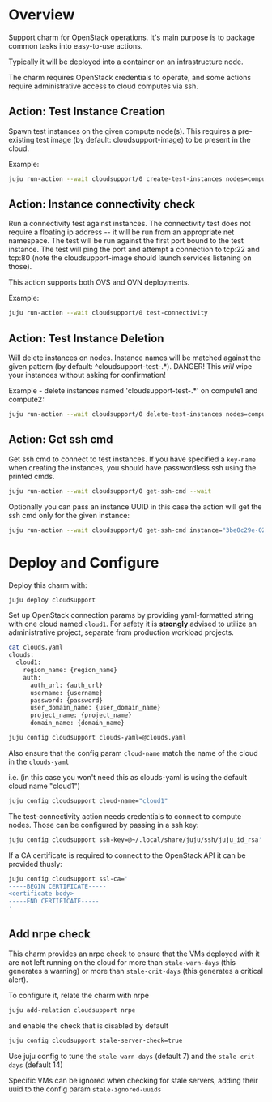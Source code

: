 # Overview

Support charm for OpenStack operations. It's main purpose is to package common tasks into easy-to-use actions. 

Typically it will be deployed into a container on an infrastructure node.

The charm requires OpenStack credentials to operate, and some actions require administrative access to cloud computes via ssh. 


## Action: Test Instance Creation

Spawn test instances on the given compute node(s). This requires a pre-existing test image (by default: cloudsupport-image) to be present in the cloud. 

Example:

```sh
juju run-action --wait cloudsupport/0 create-test-instances nodes=compute1.maas,compute2.maas vcpus=2 vnfspecs=true physnet=physnet1
```


## Action: Instance connectivity check

Run a connectivity test against instances. The connectivity test does not require a floating ip address -- it will be run from an appropriate net namespace. The test will be run against the first port bound to the test instance. The test will ping the port and attempt a connection to tcp:22 and tcp:80 (note the cloudsupport-image should launch services listening on those). 

This action supports both OVS and OVN deployments.

Example:

```sh
juju run-action --wait cloudsupport/0 test-connectivity 
```

## Action: Test Instance Deletion

Will delete instances on nodes. Instance names will be matched against the given pattern (by default: ^cloudsupport-test-.*). DANGER! This _will_ wipe your instances without asking for confirmation!

Example - delete instances named 'cloudsupport-test-.*' on compute1 and compute2:
```sh
juju run-action --wait cloudsupport/0 delete-test-instances nodes=compute1.maas,compute2.maas

```

## Action: Get ssh cmd

Get ssh cmd to connect to test instances. 
If you have specified a `key-name` when creating the instances, you should have passwordless ssh using the printed cmds.

```sh
juju run-action --wait cloudsupport/0 get-ssh-cmd --wait
```

Optionally you can pass an instance UUID in this case the action will get the ssh cmd only for the given instance:
```sh
juju run-action --wait cloudsupport/0 get-ssh-cmd instance="3be0c29e-0299-44bb-9b0f-f9f35cab39ee" --wait
```


# Deploy and Configure

Deploy this charm with:
```sh
juju deploy cloudsupport
```
Set up OpenStack connection params by providing yaml-formatted string with one cloud named `cloud1`. For safety it is **strongly** advised to utilize an administrative project, separate from production workload projects.

```sh
cat clouds.yaml
clouds:
  cloud1:
    region_name: {region_name}
    auth:
      auth_url: {auth_url}
      username: {username}
      password: {password}
      user_domain_name: {user_domain_name}
      project_name: {project_name}
      domain_name: {domain_name}

juju config cloudsupport clouds-yaml=@clouds.yaml
```
Also ensure that the config param `cloud-name` match the name of the cloud in the `clouds-yaml`

i.e. (in this case you won't need this as clouds-yaml is using the default cloud name "cloud1")
```sh
juju config cloudsupport cloud-name="cloud1"
```

The test-connectivity action needs credentials to connect to compute nodes. Those can be configured by passing in a ssh key:

```sh
juju config cloudsupport ssh-key=@~/.local/share/juju/ssh/juju_id_rsa'
```

If a CA certificate is required to connect to the OpenStack API it can be provided thusly:

```sh
juju config cloudsupport ssl-ca='
-----BEGIN CERTIFICATE-----
<certificate body>
-----END CERTIFICATE-----
'
```

## Add nrpe check
This charm provides an nrpe check to ensure that the VMs deployed with it are not left running on the cloud for more than 
`stale-warn-days` (this generates a warning) or more than `stale-crit-days` (this generates a critical alert).

To configure it, relate the charm with nrpe 

```sh
juju add-relation cloudsupport nrpe
```

and enable the check that is disabled by default

```sh
juju config cloudsupport stale-server-check=true
```

Use juju config to tune the `stale-warn-days` (default 7) and the `stale-crit-days` (default 14)

Specific VMs can be ignored when checking for stale servers, adding their uuid to the config param `stale-ignored-uuids`